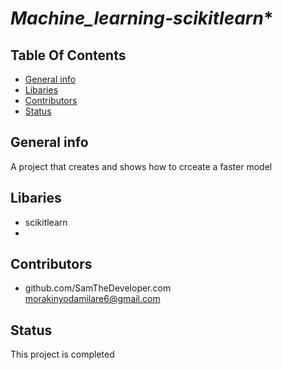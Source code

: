 # *Machine_learning-scikitlearn**

## **Table Of Contents**

* [General info](#general-info)
* [Libaries](#Libaries)
* [Contributors](#contributors)
* [Status](#status)

## General info
A project that creates and shows how to crceate a faster model

## Libaries
* scikitlearn
*




## Contributors

* github.com/SamTheDeveloper.com
<br>  morakinyodamilare6@gmail.com



## Status
This project is completed





